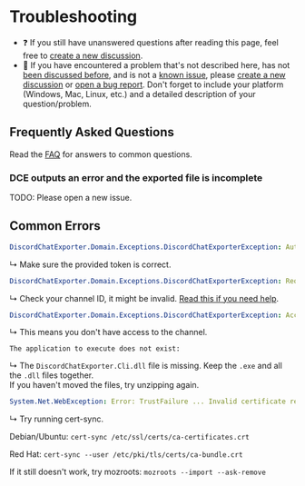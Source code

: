 # Troubleshooting

- ❓ If you still have unanswered questions after reading this page, feel free to [create a new discussion](https://github.com/Tyrrrz/DiscordChatExporter/discussions/new).
- 🐞 If you have encountered a problem that's not described here, has not [been discussed before](https://github.com/Tyrrrz/DiscordChatExporter/discussions), and is not a [known issue](https://github.com/Tyrrrz/DiscordChatExporter/issues?q=is%3Aissue), please [create a new discussion](https://github.com/Tyrrrz/DiscordChatExporter/discussions/new) or [open a bug report](https://github.com/Tyrrrz/DiscordChatExporter/issues/new). Don't forget to include your platform (Windows, Mac, Linux, etc.) and a detailed description of your question/problem.

## Frequently Asked Questions

Read the [FAQ](FAQ.md) for answers to common questions.

### DCE outputs an error and the exported file is incomplete

TODO:
Please open a new issue.

## Common Errors

```yml
DiscordChatExporter.Domain.Exceptions.DiscordChatExporterException: Authentication token is invalid.
```

↳ Make sure the provided token is correct.

```yml
DiscordChatExporter.Domain.Exceptions.DiscordChatExporterException: Requested resource does not exist.
```

↳ Check your channel ID, it might be invalid. [Read this if you need help](Token-and-IDs.md).

```yml
DiscordChatExporter.Domain.Exceptions.DiscordChatExporterException: Access is forbidden.
```

↳ This means you don't have access to the channel.

```console
The application to execute does not exist:
```

↳ The `DiscordChatExporter.Cli.dll` file is missing. Keep the `.exe` and all the `.dll` files together.  
If you haven't moved the files, try unzipping again.

```yml
System.Net.WebException: Error: TrustFailure ... Invalid certificate received from server.
```

↳ Try running cert-sync.

Debian/Ubuntu: `cert-sync /etc/ssl/certs/ca-certificates.crt`

Red Hat: `cert-sync --user /etc/pki/tls/certs/ca-bundle.crt`

If it still doesn't work, try mozroots: `mozroots --import --ask-remove`
